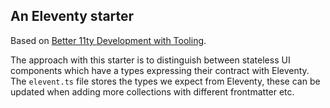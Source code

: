 ## An Eleventy starter

Based on [Better 11ty Development with Tooling](https://www.jetbrains.com/guide/javascript/tutorials/eleventy-tsx/).

The approach with this starter is to distinguish between stateless UI components which have a types expressing their contract with Eleventy. The `elevent.ts` file stores the types we expect from Eleventy, these can be updated when adding more collections with different frontmatter etc.
